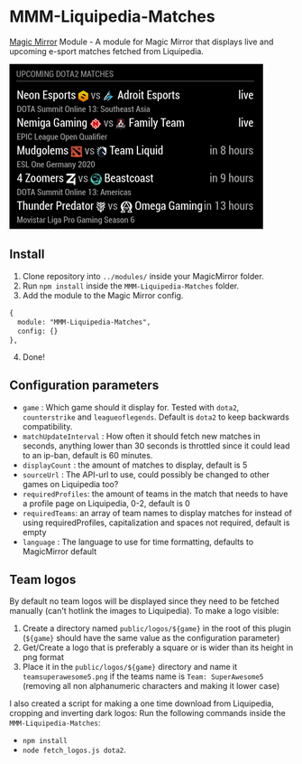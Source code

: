 # MMM-Liquipedia-Matches
[Magic Mirror](https://magicmirror.builders/) Module - A module for Magic Mirror that displays live and upcoming e-sport matches fetched from Liquipedia.

![Screenshot][screenshot]

## Install
1. Clone repository into ``../modules/`` inside your MagicMirror folder.
2. Run ``npm install`` inside the ``MMM-Liquipedia-Matches`` folder.
3. Add the module to the Magic Mirror config.
```
{
  module: "MMM-Liquipedia-Matches",
  config: {}
},
```
4. Done!

## Configuration parameters
- ``game`` : Which game should it display for. Tested with ``dota2``, ``counterstrike`` and ``leagueoflegends``. Default is ``dota2`` to keep backwards compatibility.
- ``matchUpdateInterval`` : How often it should fetch new matches in seconds, anything lower than 30 seconds is throttled since it could lead to an ip-ban, default is 60 minutes.
- ``displayCount`` : the amount of matches to display, default is 5
- ``sourceUrl`` : The API-url to use, could possibly be changed to other games on Liquipedia too?
- ``requiredProfiles``: the amount of teams in the match that needs to have a profile page on Liquipedia, 0-2, default is 0
- ``requiredTeams``: an array of team names to display matches for instead of using requiredProfiles, capitalization and spaces not required, default is empty
- ``language`` : The language to use for time formatting, defaults to MagicMirror default

## Team logos
By default no team logos will be displayed since they need to be fetched manually (can't hotlink the images to Liquipedia).
To make a logo visible:
1. Create a directory named ``public/logos/${game}`` in the root of this plugin (``${game}`` should have the same value as the configuration parameter)
2. Get/Create a logo that is preferably a square or is wider than its height in png format
3. Place it in the ``public/logos/${game}`` directory and name it ``teamsuperawesome5.png`` if the teams name is ``Team: SuperAwesome5`` (removing all non alphanumeric characters and making it lower case)

I also created a script for making a one time download from Liquipedia, cropping and inverting dark logos:
Run the following commands inside the `MMM-Liquipedia-Matches`: 
- `npm install`
- `node fetch_logos.js dota2`.

 [screenshot]: https://github.com/buxxi/MMM-Liquipedia-Dota2/blob/master/screenshot.png